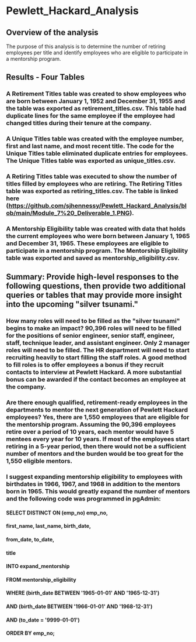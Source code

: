 # Pewlett_Hackard_Analysis

## Overview of the analysis
The purpose of this analysis is to determine the number of retiring employees per title and identify employees who are eligible to participate in a mentorship program. 

## Results - Four Tables
### A Retirement Titles table was created to show employees who are born between January 1, 1952 and December 31, 1955 and the table was exported as retirement_titles.csv. This table had duplicate lines for the same employee if the employee had changed titles during their tenure at the company.
### A Unique Titles table was created with the employee number, first and last name, and most recent title. The code for the Unique Titles table eliminated duplicate entries for employees. The Unique Titles table was exported as unique_titles.csv.
### A Retiring Titles table was executed to show the number of titles filled by employees who are retiring. The Retiring Titles table was exported as retiring_titles.csv. The table is linked here (https://github.com/sjhennessy/Pewlett_Hackard_Analysis/blob/main/Module_7%20_Deliverable_1.PNG).
### A Mentorship Eligibility table was created with data that holds the current employees who were born between January 1, 1965 and December 31, 1965. These employees are eligible to participate in a mentorship program. The Mentorship Eligibility table was exported and saved as mentorship_eligibility.csv.

## Summary: Provide high-level responses to the following questions, then provide two additional queries or tables that may provide more insight into the upcoming "silver tsunami."
### How many roles will need to be filled as the "silver tsunami" begins to make an impact? 90,396 roles will need to be filled for the positions of senior engineer, senior staff, engineer, staff, technique leader, and assistant engineer. Only 2 manager roles will need to be filled. The HR department will need to start recruiting heavily to start filling the staff roles. A good method to fill roles is to offer employees a bonus if they recruit contacts to interview at Pewlett Hackard. A more substantial bonus can be awarded if the contact becomes an employee at the company.
### Are there enough qualified, retirement-ready employees in the departments to mentor the next generation of Pewlett Hackard employees? Yes, there are 1,550 employees that are eligible for the mentorship program. Assuming the 90,396 employees retire over a period of 10 years, each mentor would have 5 mentees every year for 10 years. If most of the employees start retiring in a 5-year period, then there would not be a sufficient number of mentors and the burden would be too great for the 1,550 eligible mentors.  
### I suggest expanding mentorship eligibility to employees with birthdates in 1966, 1967, and 1968 in addition to the mentors born in 1965. This would greatly expand the number of mentors and the following code was programmed in pgAdmin:
#### SELECT DISTINCT ON (emp_no) emp_no,
#### first_name, last_name, birth_date, 
#### from_date, to_date, 
#### title
#### INTO expand_mentorship
#### FROM mentorship_eligibility
#### WHERE (birth_date BETWEEN '1965-01-01' AND '1965-12-31')
#### AND (birth_date BETWEEN '1966-01-01' AND '1968-12-31')
#### AND (to_date = '9999-01-01')
#### ORDER BY emp_no;
